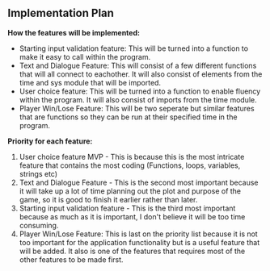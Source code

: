 ## **Implementation Plan**

**How the features will be implemented:**

* Starting input validation feature: This will be turned into a function to make it easy to call within the program.
* Text and Dialogue Feature: This will consist of a few different functions that will all connect to eachother. It will also consist of elements from the time and sys module that will be imported.
* User choice feature: This will be turned into a function to enable fluency within the program. It will also consist of imports from the time module.
* Player Win/Lose Feature: This will be two seperate but similar features that are functions so they can be run at their specified time in the program.

**Priority for each feature:**

1.  User choice feature MVP - This is because this is the most intricate feature that contains the most coding (Functions, loops, variables, strings etc)
2. Text and Dialogue Feature - This is the second most important because it will take up a lot of time planning out the plot and purpose of the game, so it is good to finish it earlier rather than later.
3. Starting input validation feature - This is the third most important because as much as it is important, I don't believe it will be too time consuming.
4. Player Win/Lose Feature: This is last on the priority list because it is not too important for the application functionality but is a useful feature that will be added. It also is one of the features that requires most of the other features to be made first.